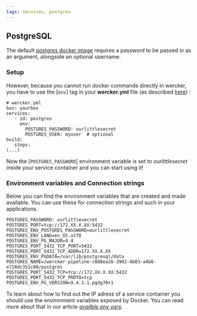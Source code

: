 ```yaml
---
tags: services, postgres
---
```


## PostgreSQL

The default [postgres docker image](https://registry.hub.docker.com/_/postgres/) requires a password to be passed in as an argument, alongside an optional username.

### Setup

However, because you cannot run docker commands directly in wercker, you have to use the [`env`] tag in your **wercker.yml** file (as described [here](http://devcenter.wercker.io/docs/services/advanced-services.html)) :

```
# wercker.yml
box: yourbox
services:
   - id: postgres
     env:
       POSTGRES_PASSWORD: ourlittlesecret
       POSTGRES_USER: myuser  # optional
build:
   steps:
(...)
```

Now the [`POSTGRES_PASSWORD`] environment variable is set to _ourlittlesecret_ inside your service container and you can start using it!

### Environment variables and Connection strings

Below you can find the environment variables that are created and made available.
You can use these for connection strings and such in your applications.

```no-highlight
POSTGRES_PASSWORD: ourlittlesecret
POSTGRES_PORT=tcp://172.XX.X.XX:5432
POSTGRES_ENV_POSTGRES_PASSWORD=ourlittlesecret
POSTGRES_ENV_LANG=en_US.utf8
POSTGRES_ENV_PG_MAJOR=9.4
POSTGRES_PORT_5432_TCP_PORT=5432
POSTGRES_PORT_5432_TCP_ADDR=172.XX.X.XX
POSTGRES_ENV_PGDATA=/var/lib/postgresql/data
POSTGRES_NAME=/wercker-pipeline-c880ea26-3902-4b03-a4b6-e718dc351c80/postgres
POSTGRES_PORT_5432_TCP=tcp://172.XX.X.XX:5432
POSTGRES_PORT_5432_TCP_PROTO=tcp
POSTGRES_ENV_PG_VERSION=9.4.1-1.pgdg70+1
```

To learn about how to find out the IP adress of a service container you should use the environment variables exposed by Docker. You can read more about that in our article [_availble env vars_](http://devcenter.wercker.io/docs/services/available-env-vars.html).
